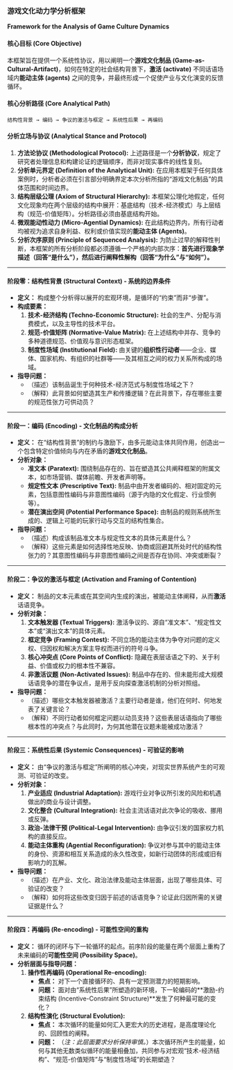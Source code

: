 ### **游戏文化动力学分析框架**
**Framework for the Analysis of Game Culture Dynamics**

#### **核心目标 (Core Objective)**
本框架旨在提供一个系统性协议，用以阐明一个**游戏文化制品 (Game-as-Cultural-Artifact)**，如何在特定的社会结构背景下，**激活 (activate)** 不同话语场域内**能动主体 (agents)** 之间的竞争，并最终形成一个促使产业与文化演变的反馈循环。

#### **核心分析路径 (Core Analytical Path)**
`结构性背景 → 编码 → 争议的激活与框定 → 系统性后果 → 再编码`

#### **分析立场与协议 (Analytical Stance and Protocol)**

1.  **方法论协议 (Methodological Protocol):** 上述路径是一个**分析协议**，规定了研究者处理信息和构建论证的逻辑顺序，而非对现实事件的线性复刻。
2.  **分析单元界定 (Definition of the Analytical Unit):** 在应用本框架于任何具体案例时，分析者必须在引言部分明确界定本次分析所指的“游戏文化制品”的具体范围和时间边界。
3.  **结构层级公理 (Axiom of Structural Hierarchy):** 本框架公理化地假定，任何文化现象均在两个层级的结构中展开：基底结构（技术-经济模式）与上层结构（规范-价值矩阵）。分析路径必须由基底结构开始。
4.  **微观能动性动力 (Micro-Agential Dynamics):** 在此结构边界内，所有行动者均被视为追求自身利益、权利或价值实现的**能动主体 (Agents)**。
5.  **分析次序原则 (Principle of Sequenced Analysis):** 为防止过早的解释性判断，本框架的所有分析阶段都必须遵循一个严格的内部次序：**首先进行现象学描述（回答“是什么”），然后进行阐释性解构（回答“为什么”与“如何”）。**

---

#### **阶段零：结构性背景 (Structural Context) - 系统的边界条件**

*   **定义：** 构成整个分析得以展开的宏观环境，是循环的“约束”而非“步骤”。
*   **构成要素：**
    1.  **技术-经济结构 (Techno-Economic Structure):** 社会的生产、分配与消费模式，以及主导性的技术平台。
    2.  **规范-价值矩阵 (Normative-Value Matrix):** 在上述结构中并存、竞争的多种道德规范、价值观与意识形态框架。
    3.  **制度性场域 (Institutional Field):** 由关键的**组织性行动者**——企业、媒体、国家机构、有组织的社群等——及其相互之间的权力关系所构成的场域。
*   **指导问题：**
    *   （描述）该制品诞生于何种技术-经济范式与制度性场域之下？
    *   （解释）此背景如何塑造其生产和传播逻辑？在此背景下，存在哪些主要的规范性张力可供动员？

---

#### **阶段一：编码 (Encoding) - 文化制品的构成分析**

*   **定义：** 在“结构性背景”的制约与激励下，由多元能动主体共同作用，创造出一个包含特定价值倾向与内在矛盾的**游戏文化制品**。
*   **分析对象：**
    *   **准文本 (Paratext):** 围绕制品存在的、旨在塑造其公共阐释框架的附属文本，如市场营销、媒体前瞻、开发者声明等。
    *   **规定性文本 (Prescriptive Text):** 制品中由开发者编码的、相对固定的元素，包括意图性编码与非意图性编码（源于内隐的文化假定、行业惯例等）。
    *   **潜在演出空间 (Potential Performance Space):** 由制品的规则系统所生成的、逻辑上可能的玩家行动与交互的结构性集合。
*   **指导问题：**
    *   （描述）构成该制品准文本与规定性文本的具体元素是什么？
    *   （解释）这些元素是如何选择性地反映、协商或回避其所处时代的结构性张力的？其意图性编码与非意图性编码之间是否存在协同、冲突或断裂？

---

#### **阶段二：争议的激活与框定 (Activation and Framing of Contention)**

*   **定义：** 制品的文本元素或在其空间内生成的演出，被能动主体阐释，从而**激活**话语竞争。
*   **分析对象：**
    1.  **文本触发器 (Textual Triggers):** 激活争议的、源自“准文本”、“规定性文本”或“演出文本”的具体元素。
    2.  **框定竞争 (Framing Contest):** 不同立场的能动主体为争夺对问题的定义权、归因权和解决方案主导权而进行的符号斗争。
    3.  **核心冲突点 (Core Points of Conflict):** 隐藏在表层话语之下的、关于利益、价值或权力的根本性不兼容。
    4.  **非激活议题 (Non-Activated Issues):** 制品中存在的、但未能形成大规模话语竞争的潜在争议点，是用于反向探查激活机制的分析对照组。
*   **指导问题：**
    *   （描述）哪些文本触发器被激活？主要行动者是谁，他们在何时、何地发表了关键言论？
    *   （解释）不同行动者如何框定问题以动员支持？这些表层话语指向了哪些根本性的冲突点？与此同时，为何其他潜在议题未能被成功激活？

---

#### **阶段三：系统性后果 (Systemic Consequences) - 可验证的影响**

*   **定义：** 由“争议的激活与框定”所阐明的核心冲突，对现实世界系统产生的可观测、可验证的改变。
*   **分析对象：**
    1.  **产业适应 (Industrial Adaptation):** 游戏行业对争议所引发的风险和机遇做出的商业与设计调整。
    2.  **文化整合 (Cultural Integration):** 社会主流话语对此次争论的吸收、挪用或反弹。
    3.  **政治-法律干预 (Political-Legal Intervention):** 由争议引发的国家权力机构的直接反应。
    4.  **能动主体重构 (Agential Reconfiguration):** 争议对参与其中的能动主体的身份、资源和相互关系造成的永久性改变，如新行动团体的形成或旧有影响力的瓦解。
*   **指导问题：**
    *   （描述）在产业、文化、政治法律及能动主体层面，出现了哪些具体、可验证的改变？
    *   （解释）如何将这些改变归因于前述的话语竞争？论证此归因所需的关键证据是什么？

---

#### **阶段四：再编码 (Re-encoding) - 可能性空间的重构**

*   **定义：** 循环的闭环与下一轮循环的起点。前序阶段的能量在两个层面上重构了未来编码的**可能性空间 (Possibility Space)**。
*   **分析层面与指导问题：**
    1.  **操作性再编码 (Operational Re-encoding):**
        *   **焦点：** 对下一个直接循环的、具有一定预测潜力的短期影响。
        *   **问题：** 面对由“系统性后果”所塑造的新环境，下一轮编码的**激励-约束结构 (Incentive-Constraint Structure)**发生了何种最可能的变化？
    2.  **结构性演化 (Structural Evolution):**
        *   **焦点：** 本次循环的能量如何汇入更宏大的历史进程，是高度理论化的、回顾性的阐释。
        *   **问题：** （*注：此层面要求分析保持审慎。*）本次循环所产生的能量，如何与其他无数类似循环的能量相叠加，共同参与对宏观“技术-经济结构”、“规范-价值矩阵”与“制度性场域”的长期塑造？